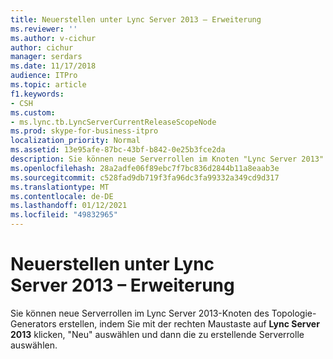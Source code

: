 ```yaml
---
title: Neuerstellen unter Lync Server 2013 – Erweiterung
ms.reviewer: ''
ms.author: v-cichur
author: cichur
manager: serdars
ms.date: 11/17/2018
audience: ITPro
ms.topic: article
f1.keywords:
- CSH
ms.custom:
- ms.lync.tb.LyncServerCurrentReleaseScopeNode
ms.prod: skype-for-business-itpro
localization_priority: Normal
ms.assetid: 13e95afe-87bc-43bf-b842-0e25b3fce2da
description: Sie können neue Serverrollen im Knoten "Lync Server 2013" des Topologie-Generators erstellen, indem Sie mit der rechten Maustaste auf Lync Server 2013 klicken, "Neu" und dann die zu erstellende Serverrolle auswählen.
ms.openlocfilehash: 28a2adfe06f89ebc7f7bc836d2844b11a8eaab3e
ms.sourcegitcommit: c528fad9db719f3fa96dc3fa99332a349cd9d317
ms.translationtype: MT
ms.contentlocale: de-DE
ms.lasthandoff: 01/12/2021
ms.locfileid: "49832965"
---
```

# <a name="lync-server-2013-create-new-expander"></a>Neuerstellen unter Lync Server 2013 – Erweiterung
 
Sie können neue Serverrollen im Lync Server 2013-Knoten des Topologie-Generators erstellen, indem Sie mit der rechten Maustaste auf **Lync Server 2013** klicken, "Neu" auswählen und dann die zu erstellende Serverrolle auswählen.
  

